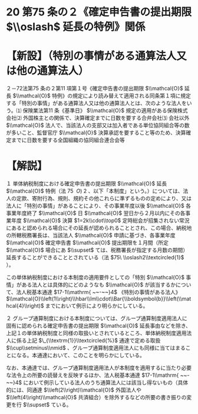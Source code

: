 # 20 第75 条の２《確定申告書の提出期限 $\\oslash$ 延長の特例》関係

# 【新設】（特別の事情がある通算法人又は他の通算法人）

２－72法第75 条の２第11 項第１号《確定申告書の提出期限 $\\mathcal{O}$ 延長 $\\mathcal{O}$ 特例》の規定により読み替えて適用される同条第１項に規定する「特別の事情」がある通算法人又は他の通算法人とは、次のような法人をいう。⑴ 保険業法第11 条《基準日》 $\\mathcal{O}$ 規定の適用がある保険株式会社⑵ 外国株主との関係で、決算確定までに日数を要する合弁会社⑶ 会社以外 $\\mathcal{O}$ 法人で、当該法人の支部又は加入者である単位協同組合等の数が多いこと、監督官庁 $\\mathcal{O}$ 決算承認を要すること等のため、決算確定までに日数を要する全国組織の協同組合連合会等

# 【解説】

１ 単体納税制度における確定申告書の提出期限 $\\mathcal{O}$ 延長 $\\mathcal{O}$ 特例（法 $75\ \ O)\ 2$ 、以下「本制度」という。）については、法人の定款、寄附行為、規則、規約その他これらに準ずるものの定めにより、又は法人に「特別の事情」があることにより、その事業年度以後 $\\mathcal{O}$ 各事業年度終了 $\\mathcal{O}$ 日 $\\mathcal{O}$ 翌日から２月以内にその各事業年度 $\\mathcal{O}$ 決算 $1=2k\\cdot\\top0$ 定時総会が招集されない常況にあると認められる場合にその延長が認められることとされ、この場合、納税地の所轄税務署長は、当該法人 $\\mathcal{O}$ 申請に基づき、各事業年度 $\\mathcal{O}$ 確定申告書 $\\mathcal{O}$ 提出期限を１月間（所定 $\\mathcal{O}$ 場合にあ $\\supset$ ては、税務署長が指定する月数の期間）延長することができることとされている（法 $75\ \\oslash2\\textcircled{1}$ ）。

この単体納税制度における本制度の適用要件としての「特別 $\\mathcal{O}$ 事情」がある法人とは具体的にどのようなも $\\mathcal{O}$ が該当するかについて、法人税基本通達 $17-1\\mathrm{ ~~-~~}4$ 《特別の事情がある法人》 $\\mathcal{O}\\left(1\\right)\\hbar\\Im\\cdot\\Bar{\\boldsymbol{b}}\\left(\\mathcal{4}\\right)$ までにおいて例示により明らかにしている。

２ グループ通算制度における本制度については、グループ通算制度適用法人に固有に認められる確定申告書の提出期限 $\\mathcal{O}$ 延長事由などを除き、上記１の単体納税制度と同様の取扱いとされているところ、単体納税制度適用法人に係る上記 $\_{\\textrm{1}}\\textcircled{%}$ 通達で定める取扱 $\\cup\\setminus\\nmid$ 、グループ通算制度適用法人にも同様に当てはまることになる。本通達において、このことを明らかにしている。

なお、本通達では、グループ通算制度適用法人が本制度を適用するに当たり必要な法令上の所要の読替えを反映するほか、法人税基本通達 $17-1\\mathrm{ ~~-~~}4$ において例示している法人のうち通算法人には該当し得ないもの（具体的には、同通達 $\\left(2\\right)\\mathcal{O}$ 外国法人や $\\left(4\\right)\\mathcal{O}$ 共済組合）を除外するなどの所要の書き振りの変更を行 $\\supset$ ている。